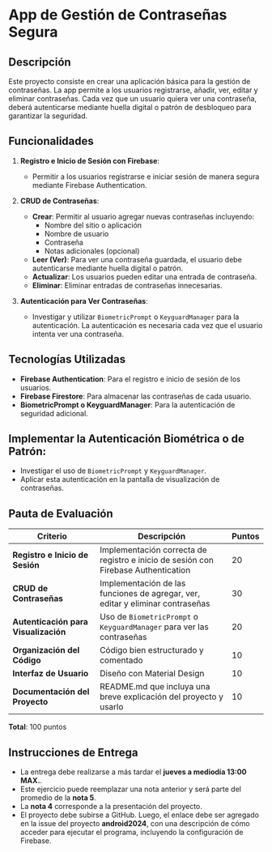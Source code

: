 
# App de Gestión de Contraseñas Segura

## Descripción
Este proyecto consiste en crear una aplicación básica para la gestión de contraseñas. La app permite a los usuarios registrarse, añadir, ver, editar y eliminar contraseñas. Cada vez que un usuario quiera ver una contraseña, deberá autenticarse mediante huella digital o patrón de desbloqueo para garantizar la seguridad.

## Funcionalidades

1. **Registro e Inicio de Sesión con Firebase**:
   - Permitir a los usuarios registrarse e iniciar sesión de manera segura mediante Firebase Authentication.

2. **CRUD de Contraseñas**:
   - **Crear**: Permitir al usuario agregar nuevas contraseñas incluyendo:
     - Nombre del sitio o aplicación
     - Nombre de usuario
     - Contraseña
     - Notas adicionales (opcional)
   - **Leer (Ver)**: Para ver una contraseña guardada, el usuario debe autenticarse mediante huella digital o patrón.
   - **Actualizar**: Los usuarios pueden editar una entrada de contraseña.
   - **Eliminar**: Eliminar entradas de contraseñas innecesarias.

3. **Autenticación para Ver Contraseñas**:
   - Investigar y utilizar `BiometricPrompt` o `KeyguardManager` para la autenticación. La autenticación es necesaria cada vez que el usuario intenta ver una contraseña.

## Tecnologías Utilizadas

- **Firebase Authentication**: Para el registro e inicio de sesión de los usuarios.
- **Firebase Firestore**: Para almacenar las contraseñas de cada usuario.
- **BiometricPrompt o KeyguardManager**: Para la autenticación de seguridad adicional.

## Implementar la Autenticación Biométrica o de Patrón:

   - Investigar el uso de `BiometricPrompt` y `KeyguardManager`.
   - Aplicar esta autenticación en la pantalla de visualización de contraseñas.

## Pauta de Evaluación

| Criterio                                | Descripción                                                                                  | Puntos |
|-----------------------------------------|----------------------------------------------------------------------------------------------|--------|
| **Registro e Inicio de Sesión**         | Implementación correcta de registro e inicio de sesión con Firebase Authentication           | 20     |
| **CRUD de Contraseñas**                 | Implementación de las funciones de agregar, ver, editar y eliminar contraseñas               | 30     |
| **Autenticación para Visualización**    | Uso de `BiometricPrompt` o `KeyguardManager` para ver las contraseñas                        | 20     |
| **Organización del Código**             | Código bien estructurado y comentado                                                         | 10     |
| **Interfaz de Usuario**                 | Diseño con Material Design                                                                   | 10     |
| **Documentación del Proyecto**          | README.md que incluya una breve explicación del proyecto y usarlo                            | 10     |

**Total**: 100 puntos

## Instrucciones de Entrega

- La entrega debe realizarse a más tardar el **jueves a mediodía 13:00 MAX.**.
- Este ejercicio puede reemplazar una nota anterior y será parte del promedio de la **nota 5**.
- La **nota 4** corresponde a la presentación del proyecto.
- El proyecto debe subirse a GitHub. Luego, el enlace debe ser agregado en la issue del proyecto **android2024**, con una descripción de cómo acceder para ejecutar el programa, incluyendo la configuración de Firebase.
